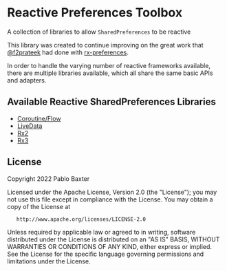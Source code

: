 # Reactive Preferences Toolbox

A collection of libraries to allow `SharedPreferences` to be reactive

This library was created to continue improving on the great work that [@f2prateek](https://github.com/f2prateek) had done with [rx-preferences](https://github.com/f2prateek/rx-preferences).

In order to handle the varying number of reactive frameworks available, there are multiple libraries available, which all share the same basic APIs and adapters.

## Available Reactive SharedPreferences Libraries

- [Coroutine/Flow](./coroutine/README.md)
- [LiveData](./livedata/README.md)
- [Rx2](./rx2/README.md)
- [Rx3](./rx3/README.md)



License
-------

   Copyright 2022 Pablo Baxter

   Licensed under the Apache License, Version 2.0 (the "License");
   you may not use this file except in compliance with the License.
   You may obtain a copy of the License at

       http://www.apache.org/licenses/LICENSE-2.0

   Unless required by applicable law or agreed to in writing, software
   distributed under the License is distributed on an "AS IS" BASIS,
   WITHOUT WARRANTIES OR CONDITIONS OF ANY KIND, either express or implied.
   See the License for the specific language governing permissions and
   limitations under the License.
